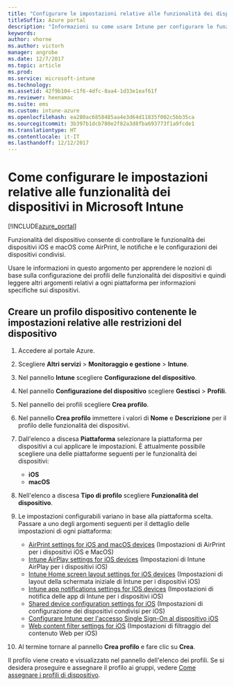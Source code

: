 ```yaml
---
title: "Configurare le impostazioni relative alle funzionalità dei dispositivi in Intune"
titleSuffix: Azure portal
description: "Informazioni su come usare Intune per configurare le funzionalità nei dispositivi gestiti.\""
keywords: 
author: vhorne
ms.author: victorh
manager: angrobe
ms.date: 12/7/2017
ms.topic: article
ms.prod: 
ms.service: microsoft-intune
ms.technology: 
ms.assetid: 42f9b104-c1f6-4dfc-8aa4-1d33e1eaf61f
ms.reviewer: heenamac
ms.suite: ems
ms.custom: intune-azure
ms.openlocfilehash: ea280ac6858485aa4e3d64d11835f002c5bb35ca
ms.sourcegitcommit: 3b397b1dcb780e2f82a3d8fba693773f1a9fcde1
ms.translationtype: HT
ms.contentlocale: it-IT
ms.lasthandoff: 12/12/2017
---
```

# <a name="how-to-configure-device-feature-settings-in-microsoft-intune"></a>Come configurare le impostazioni relative alle funzionalità dei dispositivi in Microsoft Intune

[!INCLUDE[azure_portal](./includes/azure_portal.md)]

Funzionalità del dispositivo consente di controllare le funzionalità dei dispositivi iOS e macOS come AirPrint, le notifiche e le configurazioni dei dispositivi condivisi.

Usare le informazioni in questo argomento per apprendere le nozioni di base sulla configurazione dei profili delle funzionalità dei dispositivi e quindi leggere altri argomenti relativi a ogni piattaforma per informazioni specifiche sui dispositivi.

## <a name="create-a-device-profile-containing-device-restriction-settings"></a>Creare un profilo dispositivo contenente le impostazioni relative alle restrizioni del dispositivo

1. Accedere al portale Azure.
2. Scegliere **Altri servizi** > **Monitoraggio e gestione** > **Intune**.
3. Nel pannello **Intune** scegliere **Configurazione del dispositivo**.
2. Nel pannello **Configurazione del dispositivo** scegliere **Gestisci** > **Profili**.
3. Nel pannello dei profili scegliere **Crea profilo**.
4. Nel pannello **Crea profilo** immettere i valori di **Nome** e **Descrizione** per il profilo delle funzionalità dei dispositivi.
5. Dall'elenco a discesa **Piattaforma** selezionare la piattaforma per dispositivi a cui applicare le impostazioni. È attualmente possibile scegliere una delle piattaforme seguenti per le funzionalità dei dispositivi:
    - **iOS**
    - **macOS**
6. Nell'elenco a discesa **Tipo di profilo** scegliere **Funzionalità del dispositivo**. 
7. Le impostazioni configurabili variano in base alla piattaforma scelta. Passare a uno degli argomenti seguenti per il dettaglio delle impostazioni di ogni piattaforma:
    - [AirPrint settings for iOS and macOS devices](air-print-settings-ios-macos.md) (Impostazioni di AirPrint per i dispositivi iOS e MacOS)
    - [Intune AirPlay settings for iOS devices](airplay-settings-ios.md) (Impostazioni di Intune AirPlay per i dispositivi iOS)
    - [Intune Home screen layout settings for iOS devices](home-screen-settings-ios.md) (Impostazioni di layout della schermata iniziale di Intune per i dispositivi iOS)
    - [Intune app notifications settings for IOS devices](app-notification-settings-ios.md) (Impostazioni di notifica delle app di Intune per i dispositivi iOS)
    - [Shared device configuration settings for iOS](shared-device-settings-ios.md) (Impostazioni di configurazione dei dispositivi condivisi per iOS)
    - [Configurare Intune per l'accesso Single Sign-On al dispositivo iOS](sso-ios.md)
    - [Web content filter settings for iOS](web-content-filter-settings-ios.md) (Impostazioni di filtraggio del contenuto Web per iOS)

8. Al termine tornare al pannello **Crea profilo** e fare clic su **Crea**.

Il profilo viene creato e visualizzato nel pannello dell'elenco dei profili.
Se si desidera proseguire e assegnare il profilo ai gruppi, vedere [Come assegnare i profili di dispositivo](device-profile-assign.md).



